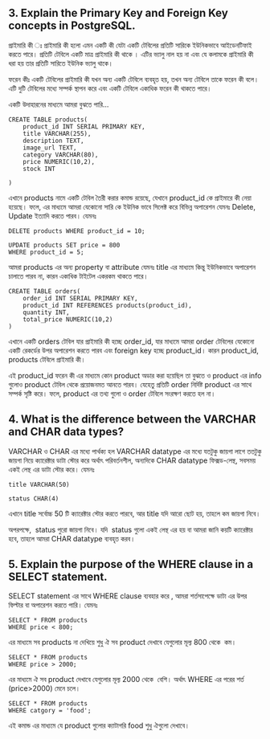 ## 3. Explain the Primary Key and Foreign Key concepts in PostgreSQL.

প্রাইমারি কী ঃ প্রাইমারি কী হলো এমন একটি কী যেটা একটি টেবিলের প্রতিটি সারিকে ইউনিকভাবে আইডেনটিফাই করতে পারে। প্রতিটি টেবিলে একটি মাত্র প্রাইমারি কী থাকে । এটির ভ্যালু নাল হয় না এবং যে কলামকে প্রাইমারি কী ধরা হয় তার প্রতিটি সারিতে ইউনিক ভ্যালু থাকে।

ফরেন কীঃ একটি টেবিলের প্রাইমারি কী যখন অন্য একটি টেবিলে ব্যবহৃত হয়, তখন অন্য টেবিলে তাকে ফরেন কী বলে। এটি দুটি টেবিলের মধ্যে সম্পর্ক স্থাপন করে এবং একটি টেবিলে একাধিক ফরেন কী থাকতে পারে।

একটি উদাহারনের মাধ্যমে আমরা বুঝতে পারি...

```
CREATE TABLE products(
    product_id INT SERIAL PRIMARY KEY,
    title VARCHAR(255),
    description TEXT,
    image_url TEXT,
    category VARCHAR(80),
    price NUMERIC(10,2),
    stock INT

)
```

এখানে products নামে একটি টেবিল তৈরী করার কমান্ড রয়েছে, যেখানে product_id কে প্রাইমারে কী নেয়া হয়েছে। ফলে, এর মাধ্যমে আমরা যেকোনো সারি কে ইউনিক ভাবে সিলেক্ট করে বিভিন্ন অপারেশন যেমনঃ Delete, Update ইত্যাদি করতে পারব। যেমনঃ

```
DELETE products WHERE product_id = 10;

UPDATE products SET price = 800
WHERE product_id = 5;
```

আমরা products এর অন্য property বা attribute যেমনঃ title এর মাধ্যমে কিন্তু ইউনিকভাবে অপারেশন চালাতে পারব না, কারন একাধিক টাইটেল একরকম থাকতে পারে।

```
CREATE TABLE orders(
    order_id INT SERIAL PRIMARY KEY,
    product_id INT REFERENCES products(product_id),
    quantity INT,
    total_price NUMERIC(10,2)
)
```

এখানে একটি orders টেবিল যার প্রাইমারি কী হচ্ছে order_id, যার মাধ্যমে আমরা order টেবিলের যেকোনো একটি রেকর্ডের উপর অপারেশন করতে পারব এবং foreign key হচ্ছে product_id। কারন product_id, products টেবিলে প্রাইমারি কী।

এই product_id ফরেন কী এর মাধ্যমে কোন product অডার করা হয়েছিল তা বুঝতে ও product এর info গুলোও product টেবিল থেকে প্রয়োজনমত আনতে পারব। যেহেতু প্রতিটি order নির্দিষ্ট product এর সাথে সম্পর্ক সৃষ্টি করে। ফলে, product এর তথ্য গুলো ও order টেবিলে সংরক্ষণ করতে হল না।

## 4. What is the difference between the VARCHAR and CHAR data types?

VARCHAR ও CHAR এর মধ্যে পার্থক্য হল VARCHAR datatype এর মধ্যে যতটুকু জায়গা লাগে ততটুকু জায়গা নিয়ে ক্যারেক্টার ডাটা স্টোর করে অর্থাৎ পরিবর্তনশীল, অন্যদিকে CHAR datatype ফিক্সড-লেন্থ, সবসময় একই লেন্থ এর ডাটা স্টোর করে। যেমনঃ

```
title VARCHAR(50)

status CHAR(4)
```

এখানে title ‍সর্বোচ্চ 50 টি ক্যারেক্টার স্টোর করতে পারবে, আর title যদি আরো ছোট হয়, তাহলে কম জায়গা নিবে।

অপরপক্ষে, ‍ status পুরো জায়গা নিবে। যদি ‍ status গুলো একই লেন্থ এর হয় বা আমরা জানি কয়টি ক্যারেক্টার হবে, তাহলে আমরা CHAR datatype ব্যবহৃত করব।

## 5. Explain the purpose of the WHERE clause in a SELECT statement.

SELECT statement এর সাথে WHERE clause ব্যবহার করে , আমরা শর্তসাপেক্ষে ডাটা এর উপর ফিল্টার বা অপারেশন করতে পারি। যেমনঃ

```
SELECT * FROM products
WHERE price < 800;

```

এর মাধ্যমে সব products না দেখিয়ে শুধু ঐ সব product দেখাবে যেগুলোর মূল্য 800 থেকে ‍ কম।

```
SELECT * FROM products
WHERE price > 2000;
```

এর মাধ্যমে ঐ সব product দেখাবে যেগুলোর মূল্য 2000 থেকে ‍ বেশি। অর্থাৎ WHERE এর পরের শর্ত (price>2000) মেনে চলে।

```
SELECT * FROM products
WHERE catgory = 'food';

```

এই কমান্ড এর মাধ্যমে যে product গুলোর ক্যাটাগরি food শুধু ঐগুলো দেখাবে।
